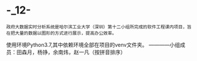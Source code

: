 # -_12-
    政府大数据实时分析系统是哈尔滨工业大学（深圳）第十二小组所完成的软件工程课内项目，旨在把大量的数据以图形的方式进行展示，提高办公效率。
使用环境Python3.7,其中依赖环境全部在项目的venv文件夹。
                                                             ————小组成员：田森月，杨铮，余南炜，赵一凡（按拼音排序）
